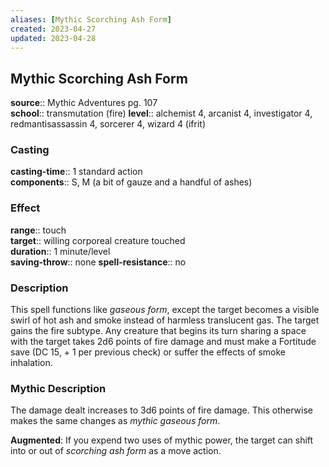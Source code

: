 ```yaml
---
aliases: [Mythic Scorching Ash Form]
created: 2023-04-27
updated: 2023-04-28
---
```


## Mythic Scorching Ash Form

**source**:: Mythic Adventures pg. 107  
**school**:: transmutation (fire)
**level**:: alchemist 4, arcanist 4, investigator 4, redmantisassassin 4, sorcerer 4, wizard 4 (ifrit)

### Casting

**casting-time**:: 1 standard action  
**components**:: S, M (a bit of gauze and a handful of ashes)

### Effect

**range**:: touch  
**target**:: willing corporeal creature touched  
**duration**:: 1 minute/level  
**saving-throw**:: none
**spell-resistance**:: no

### Description

This spell functions like *gaseous form*, except the target becomes a visible swirl of hot ash and smoke instead of harmless translucent gas. The target gains the fire subtype. Any creature that begins its turn sharing a space with the target takes 2d6 points of fire damage and must make a Fortitude save (DC 15, + 1 per previous check) or suffer the effects of smoke inhalation.

### Mythic Description

The damage dealt increases to 3d6 points of fire damage. This otherwise makes the same changes as *mythic gaseous form*.  
  
**Augmented**: If you expend two uses of mythic power, the target can shift into or out of *scorching ash form* as a move action.
